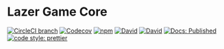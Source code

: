 # Lazer Game Core

[![CircleCI branch](https://img.shields.io/circleci/project/github/rdfriedl/lazer-game-core/master.svg?style=flat-square)](https://circleci.com/gh/rdfriedl/workflows/lazer-game-core/tree/master)
[![Codecov](https://img.shields.io/codecov/c/github/rdfriedl/lazer-game-core.svg?style=flat-square)](https://codecov.io/gh/rdfriedl/lazer-game-core)
[![npm](https://img.shields.io/npm/v/lazer-game-core.svg?style=flat-square)](https://www.npmjs.com/package/lazer-game-core)
[![David](https://img.shields.io/david/rdfriedl/lazer-game-core.svg?style=flat-square)](https://david-dm.org/rdfriedl/lazer-game-core)
[![David](https://img.shields.io/david/dev/rdfriedl/lazer-game-core.svg?style=flat-square)](https://david-dm.org/rdfriedl/lazer-game-core?type=dev)
[![Docs: Published](https://img.shields.io/badge/Docs-Published-green.svg?style=flat-square)](http://www.rdfriedl.com/lazer-game-core/)
[![code style: prettier](https://img.shields.io/badge/code_style-prettier-ff69b4.svg?style=flat-square)](https://github.com/prettier/prettier)
